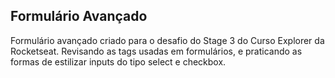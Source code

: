 ## Formulário Avançado ##

Formulário avançado criado para o desafio do Stage 3 do Curso Explorer da Rocketseat.
Revisando as tags usadas em formulários, e praticando as formas de estilizar inputs do tipo select e checkbox.